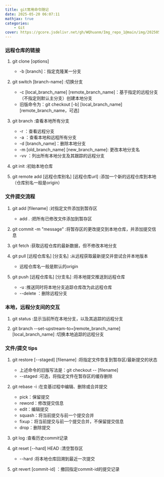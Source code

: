 ```yaml
---
title: git常用命令随记
date: 2025-05-20 06:07:11
mathjax: true
categories: 
    - Git
cover: https://gcore.jsdelivr.net/gh/WQhuanm/Img_repo_1@main/img/202505270031578.png
---
```



### 远程仓库的链接
1. git clone [options] <url>
    - -b [branch]：指定克隆某一分支

1. git switch  [branch-name] :切换分支
    + -c [local_branch_name] [remote_branch_name]：基于指定的远程分支（不指定则默认主分支）创建本地分支
    + 旧版命令为：git checkout [-b] [local_branch_name] [remote_branch_name，可选]

1. git branch :查看本地所有分支
    + -r ：查看远程分支
    + -a ：查看本地和远程所有分支
    + -d [branch_name]：删除本地分支
    + -m [old_branch_name] [new_branch_name]: 更改本地分支名
    + -vv ：列出所有本地分支及其跟踪的远程分支

1. git init :初始本地仓库

1. git remote add [远程仓库别名] [远程仓库url] :添加一个新的远程仓库到本地（仓库别名一般是origin）

### 文件提交流程
1. git add [filename] :对指定文件添加到暂存区
    + add . :把所有已修改文件添加到暂存区

1. git commit -m "message" :将暂存区的更改提交到本地仓库，并添加提交信息

1. git fetch :获取远程仓库的最新数据，但不修改本地分支

1. git pull [远程仓库名] [分支名] :从远程获取最新提交并尝试合并本地版本
    + 远程仓库名一般是默认的origin

1. git push [远程仓库名] [分支名] :将本地提交推送到远程仓库
    + -u :推送同时将本地分支追踪仓库改为此远程仓库
    + --delete ：删除远程分支

### 本地，远程分支间的交互
1. git status :显示当前所在本地分支，以及其追踪的远程分支

1. git branch --set-upstream-to=[remote_branch_name] [local_branch_name] :切换本地追踪的远程分支


### 文件/提交 tips
1. git restore [--staged] [filename] :将指定文件恢复到暂存区/最新提交的状态
    + 上述命令的旧版写法是：git checkout -- [filename]
    + --staged :可选，将指定文件在暂存区的缓存删除


1. git rebase -i :在变基过程中编辑、删除或合并提交
    + pick：保留提交
    + reword：修改提交信息
    + edit：编辑提交
    + squash：将当前提交与前一个提交合并
    + fixup：将当前提交与前一个提交合并，不保留提交信息
    + drop：删除提交

1. git log :查看历史commit记录

1. git reset [--hard] HEAD :清空暂存区
    + --hard :将本地仓库回溯到最近一次提交

1. git revert [commit-id] ：撤回指定commit-id的提交记录